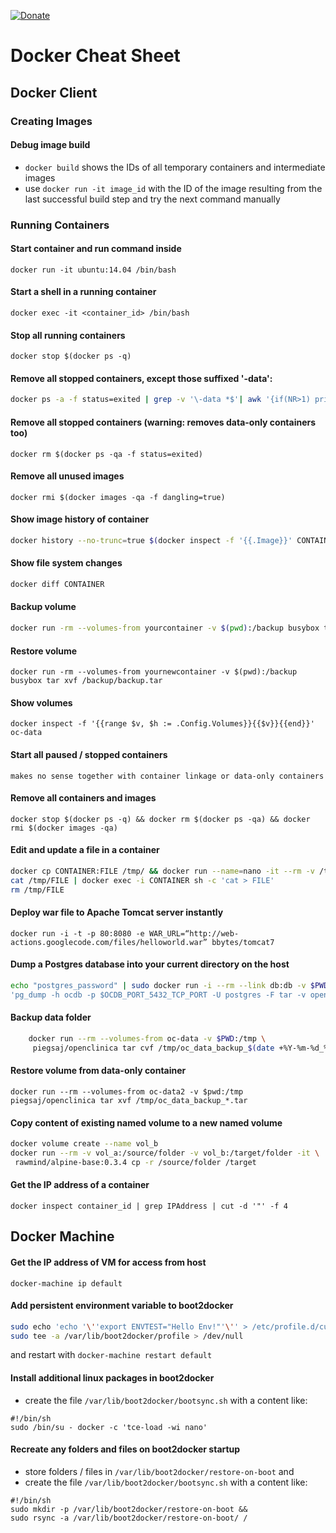[![Donate](https://img.shields.io/badge/Donate-PayPal-blue.svg)](https://www.paypal.com/cgi-bin/webscr?cmd=_s-xclick&hosted_button_id=WZJTZ3V8KKARC)

# Docker Cheat Sheet ##

## Docker Client ##

### Creating Images ###

#### Debug image build ####

* `docker build` shows the IDs of all temporary containers and intermediate images
* use `docker run -it image_id` with the ID of the image resulting from the last successful build step and try the next command manually

### Running Containers ###

#### Start container and run command inside
    docker run -it ubuntu:14.04 /bin/bash

#### Start a shell in a running container
    docker exec -it <container_id> /bin/bash

#### Stop all running containers
    docker stop $(docker ps -q)

#### Remove all stopped containers, except those suffixed '-data':

```sh
docker ps -a -f status=exited | grep -v '\-data *$'| awk '{if(NR>1) print $1}' | xargs -r docker rm
```

#### Remove all stopped containers (warning: removes data-only containers too)
    docker rm $(docker ps -qa -f status=exited)

#### Remove all unused images
    docker rmi $(docker images -qa -f dangling=true)

#### Show image history of container

```sh
docker history --no-trunc=true $(docker inspect -f '{{.Image}}' CONTAINER)
```

#### Show file system changes

```sh
docker diff CONTAINER
```

#### Backup volume
```sh
docker run -rm --volumes-from yourcontainer -v $(pwd):/backup busybox tar cvf /backup/backup.tar /data
```

#### Restore volume
    docker run -rm --volumes-from yournewcontainer -v $(pwd):/backup busybox tar xvf /backup/backup.tar

#### Show volumes
    docker inspect -f '{{range $v, $h := .Config.Volumes}}{{$v}}{{end}}' oc-data

#### Start all paused / stopped containers
    makes no sense together with container linkage or data-only containers

#### Remove all containers and images
    docker stop $(docker ps -q) && docker rm $(docker ps -qa) && docker rmi $(docker images -qa)

#### Edit and update a file in a container

```sh
docker cp CONTAINER:FILE /tmp/ && docker run --name=nano -it --rm -v /tmp:/tmp piegsaj/nano nano /tmp/FILE
cat /tmp/FILE | docker exec -i CONTAINER sh -c 'cat > FILE'
rm /tmp/FILE
```

#### Deploy war file to Apache Tomcat server instantly
    docker run -i -t -p 80:8080 -e WAR_URL=“http://web-actions.googlecode.com/files/helloworld.war” bbytes/tomcat7

#### Dump a Postgres database into your current directory on the host

``` sh
echo "postgres_password" | sudo docker run -i --rm --link db:db -v $PWD:/tmp postgres:8 sh -c \
'pg_dump -h ocdb -p $OCDB_PORT_5432_TCP_PORT -U postgres -F tar -v openclinica > /tmp/ocdb_pg_dump_$(date +%Y-%m-%d_%H-%M-%S).tar'
```

#### Backup data folder

```sh
    docker run --rm --volumes-from oc-data -v $PWD:/tmp \
     piegsaj/openclinica tar cvf /tmp/oc_data_backup_$(date +%Y-%m-%d_%H-%M-%S).tar /tomcat/openclinica.data
```

#### Restore volume from data-only container
    docker run --rm --volumes-from oc-data2 -v $pwd:/tmp piegsaj/openclinica tar xvf /tmp/oc_data_backup_*.tar

#### Copy content of existing named volume to a new named volume

```sh
docker volume create --name vol_b
docker run --rm -v vol_a:/source/folder -v vol_b:/target/folder -it \
 rawmind/alpine-base:0.3.4 cp -r /source/folder /target
```

#### Get the IP address of a container

    docker inspect container_id | grep IPAddress | cut -d '"' -f 4

## Docker Machine ##

#### Get the IP address of VM for access from host

    docker-machine ip default

#### Add persistent environment variable to boot2docker

```sh
sudo echo 'echo '\''export ENVTEST="Hello Env!"'\'' > /etc/profile.d/custom.sh' | \
sudo tee -a /var/lib/boot2docker/profile > /dev/null
```

and restart with `docker-machine restart default`

#### Install additional linux packages in boot2docker

* create the file `/var/lib/boot2docker/bootsync.sh` with a content like:

```
#!/bin/sh
sudo /bin/su - docker -c 'tce-load -wi nano'
```

#### Recreate any folders and files on boot2docker startup

* store folders / files in `/var/lib/boot2docker/restore-on-boot` and
* create the file `/var/lib/boot2docker/bootsync.sh` with a content like:

```
#!/bin/sh
sudo mkdir -p /var/lib/boot2docker/restore-on-boot &&
sudo rsync -a /var/lib/boot2docker/restore-on-boot/ /
```
